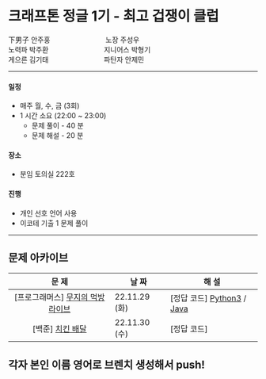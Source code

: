 # 크래프톤 정글 1기 - 최고 겁쟁이 클럽

下男子 안주홍　　　　　　　　노장 주성우<br>
노력파 박주환　　　　　　　　지니어스 박형기<br>
게으른 김기태　　　　　　　　파탄자 안제민<br>      

<hr>


#### 일정
- 매주 월, 수, 금 (3회)
- 1 시간 소요 (22:00 ~ 23:00)
  - 문제 풀이 - 40 분
  - 문제 해설 - 20 분

#### 장소
- 분임 토의실 222호

#### 진행
- 개인 선호 언어 사용
- 이코테 기출 1 문제 풀이

<hr>

## 문제 아카이브
| **문 제** | **날 짜** | **해 설** |
|:----------:|----------|------------|
| [프로그래머스] [무지의 먹방 라이브](https://school.programmers.co.kr/learn/courses/30/lessons/42891) | 22.11.29 (화) | [정답 코드] [Python3](https://github.com/ndb796/python-for-coding-test/blob/master/11/6.py) / [Java](https://github.com/ndb796/python-for-coding-test/blob/master/11/6.java) |
| [백준] [치킨 배달](https://www.acmicpc.net/problem/15686) | 22.11.30 (수) | [정답 코드] |

## 각자 본인 이름 영어로 브렌치 생성해서 push!

